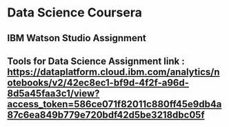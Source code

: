 # Data Science Coursera
## IBM Watson Studio Assignment
## Tools for Data Science Assignment link : https://dataplatform.cloud.ibm.com/analytics/notebooks/v2/42ec8ec1-bf9d-4f2f-a96d-8d5a45faa3c1/view?access_token=586ce071f82011c880ff45e9db4a87c6ea849b779e720bdf42d5be3218dbc05f
